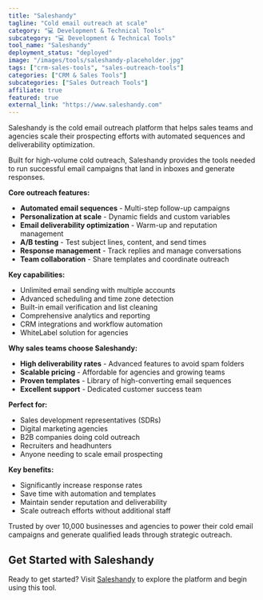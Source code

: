 ```yaml
---
title: "Saleshandy"
tagline: "Cold email outreach at scale"
category: "💻 Development & Technical Tools"
subcategory: "💻 Development & Technical Tools"
tool_name: "Saleshandy"
deployment_status: "deployed"
image: "/images/tools/saleshandy-placeholder.jpg"
tags: ["crm-sales-tools", "sales-outreach-tools"]
categories: ["CRM & Sales Tools"]
subcategories: ["Sales Outreach Tools"]
affiliate: true
featured: true
external_link: "https://www.saleshandy.com"
---
```

Saleshandy is the cold email outreach platform that helps sales teams and agencies scale their prospecting efforts with automated sequences and deliverability optimization.

Built for high-volume cold outreach, Saleshandy provides the tools needed to run successful email campaigns that land in inboxes and generate responses.

**Core outreach features:**
- **Automated email sequences** - Multi-step follow-up campaigns
- **Personalization at scale** - Dynamic fields and custom variables
- **Email deliverability optimization** - Warm-up and reputation management
- **A/B testing** - Test subject lines, content, and send times
- **Response management** - Track replies and manage conversations
- **Team collaboration** - Share templates and coordinate outreach

**Key capabilities:**
- Unlimited email sending with multiple accounts
- Advanced scheduling and time zone detection
- Built-in email verification and list cleaning
- Comprehensive analytics and reporting
- CRM integrations and workflow automation
- WhiteLabel solution for agencies

**Why sales teams choose Saleshandy:**
- **High deliverability rates** - Advanced features to avoid spam folders
- **Scalable pricing** - Affordable for agencies and growing teams
- **Proven templates** - Library of high-converting email sequences
- **Excellent support** - Dedicated customer success team

**Perfect for:**
- Sales development representatives (SDRs)
- Digital marketing agencies
- B2B companies doing cold outreach
- Recruiters and headhunters
- Anyone needing to scale email prospecting

**Key benefits:**
- Significantly increase response rates
- Save time with automation and templates
- Maintain sender reputation and deliverability
- Scale outreach efforts without additional staff

Trusted by over 10,000 businesses and agencies to power their cold email campaigns and generate qualified leads through strategic outreach.

## Get Started with Saleshandy

Ready to get started? Visit [Saleshandy](https://www.saleshandy.com) to explore the platform and begin using this tool.